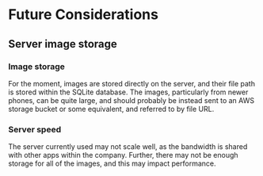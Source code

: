 # Future Considerations

## Server image storage

### Image storage
For the moment, images are stored directly on the server, and their file path is stored within the SQLite database. The images, particularly from newer phones, can be quite large, and should probably be instead sent to an AWS storage bucket or some equivalent, and referred to by file URL.

### Server speed
The server currently used may not scale well, as the bandwidth is shared with other apps within the company. Further, there may not be enough storage for all of the images, and this may impact performance.

